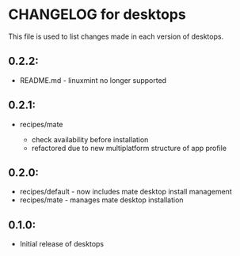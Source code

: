 # CHANGELOG for desktops

This file is used to list changes made in each version of desktops.

## 0.2.2:

* README.md - linuxmint no longer supported

## 0.2.1:

* recipes/mate 

  - check availability before installation
  - refactored due to new multiplatform structure of app profile

## 0.2.0:

* recipes/default - now includes mate desktop install management
* recipes/mate    - manages mate desktop installation

## 0.1.0:

* Initial release of desktops

